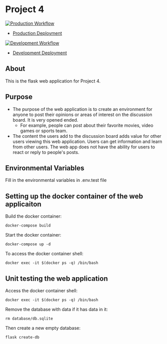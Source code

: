 # Project 4

[![Production Workflow](https://github.com/sagedemage/final_flask_start/actions/workflows/prod.yml/badge.svg)](https://github.com/sagedemage/final_flask_start/actions/workflows/prod.yml)
* [Production Deployment](https://discussion-board-prod.herokuapp.com/)

[![Development Workflow](https://github.com/sagedemage/final_flask_start/actions/workflows/dev.yml/badge.svg)](https://github.com/sagedemage/final_flask_start/actions/workflows/dev.yml)
* [Development Deployment](https://discussion-board-dev.herokuapp.com/)

## About

This is the flask web application for Project 4.

## Purpose

* The purpose of the web application is to create an environment for anyone to post their opinions
or areas of interest on the discussion board.  It is very opened ended.
  * For example, people can post about their favorite movies, video games or sports team.
* The content the users add to the discussion board adds value for other users viewing this web 
  application. Users can get information and learn from other users. The web app does not have the ability for users to react or reply to
  people's posts.

## Environmental Variables
Fill in the environmental variables in .env.test file

## Setting up the docker container of the web applicaiton
Build the docker container:
````
docker-compose build
````
Start the docker container:
````
docker-compose up -d
````
To access the docker container shell:
````
docker exec -it $(docker ps -q) /bin/bash
````

## Unit testing the web application
Access the docker container shell:
````
docker exec -it $(docker ps -q) /bin/bash
````
Remove the database with data if it has data in it:
````
rm database/db.sqlite
````
Then create a new empty database:
````
flask create-db
````

